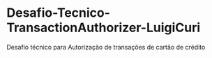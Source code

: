 # Desafio-Tecnico-TransactionAuthorizer-LuigiCuri
Desafio técnico para Autorização de transações de cartão de crédito
